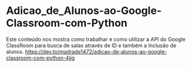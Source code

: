 # Adicao_de_Alunos-ao-Google-Classroom-com-Python

Este conteúdo nos mostra como trabalhar e como utilizar a API do Google ClassRoom para busca de salas através de ID e também a Inclusão de alunos.
https://dev.to/madrade1472/adicao-de-alunos-ao-google-classroom-com-python-4jjg
